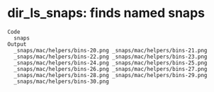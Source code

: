 # dir_ls_snaps: finds named snaps

    Code
      snaps
    Output
      _snaps/mac/helpers/bins-20.png _snaps/mac/helpers/bins-21.png 
      _snaps/mac/helpers/bins-22.png _snaps/mac/helpers/bins-23.png 
      _snaps/mac/helpers/bins-24.png _snaps/mac/helpers/bins-25.png 
      _snaps/mac/helpers/bins-26.png _snaps/mac/helpers/bins-27.png 
      _snaps/mac/helpers/bins-28.png _snaps/mac/helpers/bins-29.png 
      _snaps/mac/helpers/bins-30.png 

